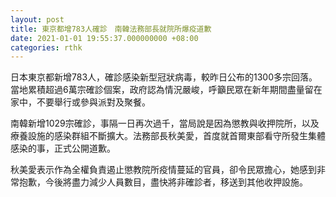 ```yaml
---
layout: post
title: 東京都增783人確診　南韓法務部長就院所爆疫道歉
date: 2021-01-01 19:55:37.000000000 +08:00
categories: rthk
---
```


日本東京都新增783人，確診感染新型冠狀病毒，較昨日公布的1300多宗回落。當地累積超過6萬宗確診個案，政府認為情況嚴峻，呼籲民眾在新年期間盡量留在家中，不要舉行或參與派對及聚餐。

南韓新增1029宗確診，事隔一日再次過千，當局說是因為懲教與收押院所，以及療養設施的感染群組不斷擴大。法務部長秋美愛，首度就首爾東部看守所發生集體感染的事，正式公開道歉。

秋美愛表示作為全權負責遏止懲教院所疫情蔓延的官員，卻令民眾擔心，她感到非常抱歉，今後將盡力減少人員數目，盡快將非確診者，移送到其他收押設施。

